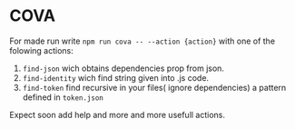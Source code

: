 # COVA



For made run write ```npm run cova -- --action {action}``` with one of the folowing actions:

 1. ```find-json``` wich obtains dependencies prop from json.
 1. ```find-identity``` wich find string given into .js code.
 1. ```find-token``` find recursive in your files( ignore dependencies) a pattern defined in ```token.json```




Expect soon add help and more and more usefull actions.
